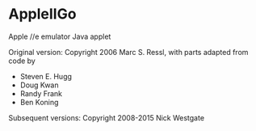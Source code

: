 # AppleIIGo
Apple //e emulator Java applet

Original version: Copyright 2006 Marc S. Ressl, with parts adapted from code by
- Steven E. Hugg
- Doug Kwan
- Randy Frank
- Ben Koning

Subsequent versions: Copyright 2008-2015 Nick Westgate
